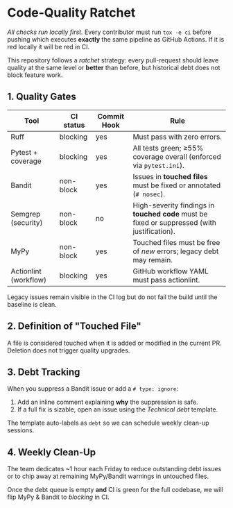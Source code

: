 # Code-Quality Ratchet

_All checks run locally first._  Every contributor must run `tox -e ci` before
pushing which executes **exactly** the same pipeline as GitHub Actions.
If it is red locally it will be red in CI.

This repository follows a *ratchet* strategy: every pull-request should leave
quality at the same level or **better** than before, but historical debt does
not block feature work.

## 1. Quality Gates

| Tool              | CI status | Commit Hook | Rule                                                                      |
|-------------------|-----------|-------------|---------------------------------------------------------------------------|
| Ruff              | blocking  | yes         | Must pass with zero errors.                                               |
| Pytest + coverage | blocking  | yes         | All tests green; ≥55% coverage overall (enforced via `pytest.ini`).       |
| Bandit            | non-block | yes         | Issues in **touched files** must be fixed or annotated (`# nosec`).       |
| Semgrep (security) | non-block | no         | High-severity findings in **touched code** must be fixed or suppressed (with justification). |
| MyPy              | non-block | yes         | Touched files must be free of *new* errors; legacy debt may remain.       |
| Actionlint (workflow) | blocking | yes | GitHub workflow YAML must pass actionlint. |

Legacy issues remain visible in the CI log but do not fail the build until the
baseline is clean.

## 2. Definition of "Touched File"

A file is considered touched when it is added or modified in the current PR.
Deletion does not trigger quality upgrades.

## 3. Debt Tracking

When you suppress a Bandit issue or add a `# type: ignore`:

1. Add an inline comment explaining **why** the suppression is safe.
2. If a full fix is sizable, open an issue using the *Technical debt* template.

The template auto-labels as `debt` so we can schedule weekly clean-up sessions.

## 4. Weekly Clean-Up

The team dedicates ~1 hour each Friday to reduce outstanding debt issues or to
chip away at remaining MyPy/Bandit warnings in untouched files.

Once the debt queue is empty **and** CI is green for the full codebase, we will
flip MyPy & Bandit to *blocking* in CI. 